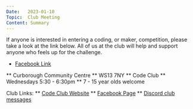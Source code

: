 ```yaml
---
Date:   2023-01-10
Topic:  Club Meeting
Content: Summary
---
```

If anyone is interested in entering a coding, or maker, competition, please take a look at the link below. All of us at the club will help and support anyone who feels up for the challenge.


* [Facebook Link](https://www.facebook.com/720665616418529/posts/679567953861629)


** Curborough Community Centre
** WS13 7NY
** Code Club
** Wednesdays 5:30 - 6:30pm
** 7 - 15 year olds welcome

Club Links:
** [Code Club Website](https://lichfield-code-club.github.io/)
** [Facebook Page](https://www.facebook.com/LichfieldCoders)
** [Discord club messages](https://discord.gg/szz6xGK)

